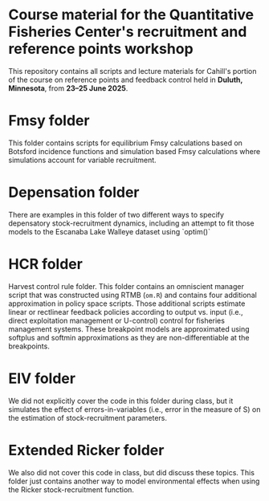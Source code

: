 # Course material for the Quantitative Fisheries Center's recruitment and reference points workshop

This repository contains all scripts and lecture materials for Cahill's portion of the course on reference points and feedback control held in **Duluth, Minnesota**, from **23–25 June 2025**. 

# Fmsy folder

This folder contains scripts for equilibrium Fmsy calculations based on Botsford incidence functions and simulation based Fmsy calculations where simulations account for variable recruitment.

# Depensation folder

There are examples in this folder of two different ways to specify depensatory stock-recruitment dynamics, including an attempt to fit those models to the Escanaba Lake Walleye dataset using \`optim()\`

# HCR folder

Harvest control rule folder. This folder contains an omniscient manager script that was constructed using RTMB (`om.R`) and contains four additional approximation in policy space scripts. Those additional scripts estimate linear or rectlinear feedback policies according to output vs. input (i.e., direct exploitation management or U-control) control for fisheries management systems. These breakpoint models are approximated using softplus and softmin approximations as they are non-differentiable at the breakpoints.

# EIV folder

We did not explicitly cover the code in this folder during class, but it simulates the effect of errors-in-variables (i.e., error in the measure of S) on the estimation of stock-recruitment parameters.

# Extended Ricker folder

We also did not cover this code in class, but did discuss these topics. This folder just contains another way to model environmental effects when using the Ricker stock-recruitment function.

